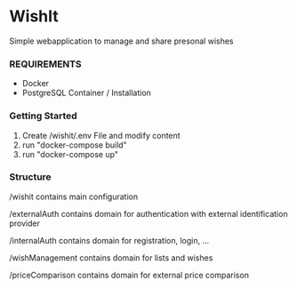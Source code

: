 # WishIt

Simple webapplication to manage and share presonal wishes


### REQUIREMENTS

* Docker
* PostgreSQL Container / Installation

### Getting Started

1. Create /wishit/.env File and modify content
2. run "docker-compose build"
3. run "docker-compose up"

### Structure

/wishit contains main configuration

/externalAuth contains domain for authentication with external identification provider

/internalAuth contains domain for registration, login, ...

/wishManagement contains domain for lists and wishes

/priceComparison contains domain for external price comparison
